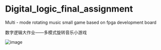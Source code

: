 # Digital_logic_final_assignment
Multi - mode rotating music small game based on fpga development board 


数字逻辑大作业——多模式旋转音乐小游戏

![image](https://user-images.githubusercontent.com/105330548/219937766-68a048f7-4e2e-4d87-96cb-326d38532816.png)
